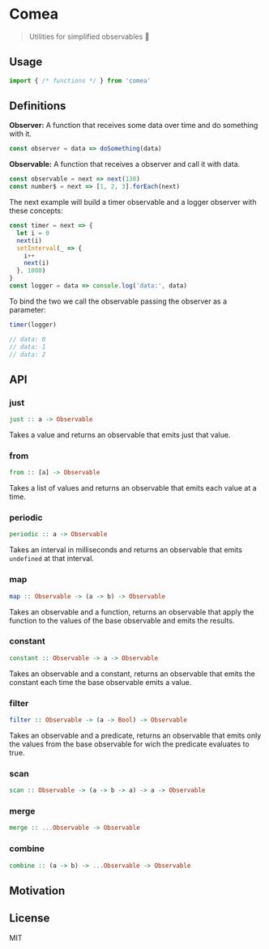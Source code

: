 # Comea
> Utilities for simplified observables :eyes:

## Usage
```js
import { /* functions */ } from 'comea'
```

## Definitions
**Observer:** A function that receives some data over time and do something with it.
```js
const observer = data => doSomething(data)
```

**Observable:** A function that receives a observer and call it with data.
```js
const observable = next => next(130)
const number$ = next => [1, 2, 3].forEach(next)
```

The next example will build a timer observable and a logger observer with these concepts:
```js
const timer = next => {
  let i = 0
  next(i)
  setInterval(_ => {
    i++
    next(i)
  }, 1000)
}
const logger = data => console.log('data:', data)
```

To bind the two we call the observable passing the observer as a parameter:
```js
timer(logger)

// data: 0
// data: 1
// data: 2
```

## API
### just
```hs
just :: a -> Observable
```
Takes a value and returns an observable that emits just that value.

### from
```hs
from :: [a] -> Observable
```
Takes a list of values and returns an observable that emits each value at a time.

### periodic
```hs
periodic :: a -> Observable
```
Takes an interval in milliseconds and returns an observable that emits `undefined` at that interval.

### map
```hs
map :: Observable -> (a -> b) -> Observable
```
Takes an observable and a function, returns an observable that apply the function to the values of the base observable and emits the results.

### constant
```hs
constant :: Observable -> a -> Observable
```
Takes an observable and a constant, returns an observable that emits the constant each time the base observable emits a value.

### filter
```hs
filter :: Observable -> (a -> Bool) -> Observable
```
Takes an observable and a predicate, returns an observable that emits only the values from the base observable for wich the predicate evaluates to true.

### scan
```hs
scan :: Observable -> (a -> b -> a) -> a -> Observable
```

### merge
```hs
merge :: ...Observable -> Observable
```

### combine
```hs
combine :: (a -> b) -> ...Observable -> Observable
```

## Motivation

## License
MIT
